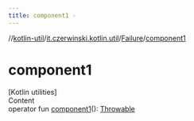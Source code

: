 ```yaml
---
title: component1 -
---
```

//[kotlin-util](../../index.md)/[it.czerwinski.kotlin.util](../index.md)/[Failure](index.md)/[component1](component1.md)



# component1  
[Kotlin utilities]  
Content  
operator fun [component1](component1.md)(): [Throwable](https://kotlinlang.org/api/latest/jvm/stdlib/kotlin/-throwable/index.html)  



